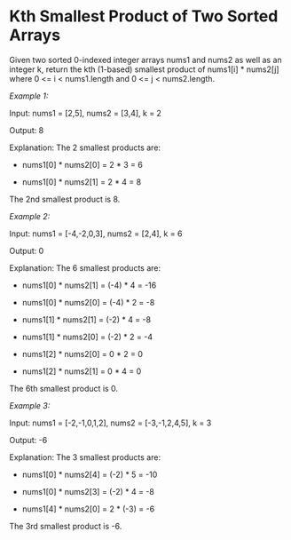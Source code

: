 # Kth Smallest Product of Two Sorted Arrays

Given two sorted 0-indexed integer arrays nums1 and nums2 as well as an integer k, return the kth (1-based) smallest product of nums1[i] * nums2[j] where 0 <= i < nums1.length and 0 <= j < nums2.length.
 
*Example 1:*

Input: nums1 = [2,5], nums2 = [3,4], k = 2

Output: 8

Explanation: The 2 smallest products are:

- nums1[0] * nums2[0] = 2 * 3 = 6

- nums1[0] * nums2[1] = 2 * 4 = 8

The 2nd smallest product is 8.

*Example 2:*

Input: nums1 = [-4,-2,0,3], nums2 = [2,4], k = 6

Output: 0

Explanation: The 6 smallest products are:

- nums1[0] * nums2[1] = (-4) * 4 = -16

- nums1[0] * nums2[0] = (-4) * 2 = -8

- nums1[1] * nums2[1] = (-2) * 4 = -8

- nums1[1] * nums2[0] = (-2) * 2 = -4

- nums1[2] * nums2[0] = 0 * 2 = 0

- nums1[2] * nums2[1] = 0 * 4 = 0

The 6th smallest product is 0.

*Example 3:*

Input: nums1 = [-2,-1,0,1,2], nums2 = [-3,-1,2,4,5], k = 3

Output: -6

Explanation: The 3 smallest products are:

- nums1[0] * nums2[4] = (-2) * 5 = -10

- nums1[0] * nums2[3] = (-2) * 4 = -8

- nums1[4] * nums2[0] = 2 * (-3) = -6

The 3rd smallest product is -6.